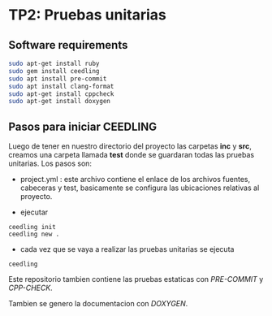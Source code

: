 # TP2: Pruebas unitarias
## Software requirements

```bash
sudo apt-get install ruby
sudo gem install ceedling
sudo apt install pre-commit
sudo apt install clang-format
sudo apt-get install cppcheck
sudo apt-get install doxygen
```

## Pasos para iniciar CEEDLING
Luego de tener en nuestro directorio del proyecto las carpetas **inc** y **src**, creamos una carpeta llamada **test** donde se guardaran todas las pruebas unitarias. Los pasos son:


- project.yml : este archivo contiene el enlace de los archivos fuentes, cabeceras y test, basicamente se configura las ubicaciones relativas al proyecto.

- ejecutar
```
ceedling init
ceedling new .
```
- cada vez que se vaya a realizar las pruebas unitarias se ejecuta
```
ceedling
```

Este repositorio tambien contiene las pruebas estaticas con *PRE-COMMIT* y *CPP-CHECK*.

Tambien se genero la documentacion con *DOXYGEN*.
